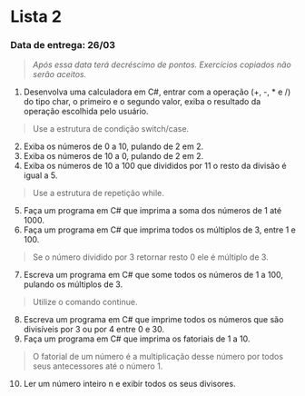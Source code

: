 # Lista 2


### Data de entrega: 26/03
> *Após essa data terá decréscimo de pontos. Exercícios copiados não serão aceitos.*

1. Desenvolva uma calculadora em C#, entrar com a operação (+, -, * e /) do tipo char, 
o primeiro e o segundo valor, exiba o resultado da operação escolhida pelo usuário.
> Use a estrutura de condição switch/case.
2. Exiba os números de 0 a 10, pulando de 2 em 2.
3. Exiba os números de 10 a 0, pulando de 2 em 2.
4. Exiba os números de 10 a 100 que divididos por 11 o resto da divisão é igual a 5.
> Use a estrutura de repetição while.
5. Faça um programa em C# que imprima a soma dos números de 1 até 1000.
6. Faça um programa em C# que imprima todos os múltiplos de 3, entre 1 e 100.
> Se o número dividido por 3 retornar resto 0 ele é múltiplo de 3.
7. Escreva um programa em C# que some todos os números de 1 a 100, pulando os múltiplos de 3.
> Utilize o comando continue.
8. Escreva um programa em C# que imprime todos os números que são divisíveis por 3 ou por 4 entre 0 e 30.
9. Faça um programa em C# que imprima os fatoriais de 1 a 10.
> O fatorial de um número é a multiplicação desse número por todos seus antecessores até o número 1.
10. Ler um número inteiro n e exibir todos os seus divisores.
